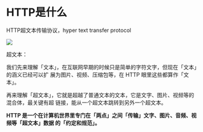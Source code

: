 # HTTP是什么

HTTP超文本传输协议，hyper text transfer protocol

![](/uploads/upload_726728d89e5e09314f53e062f9cf5b2b.png)

超文本：

我们先来理解「文本」，在互联网早期的时候只是简单的字符文字，但现在「文本」的涵义已经可以扩 展为图片、视频、压缩包等，在 HTTP 眼里这些都算作「文本」。

再来理解「超文本」，它就是超越了普通文本的文本，它是文字、图片、视频等的混合体，最关键有超 链接，能从一个超文本跳转到另外一个超文本。

**HTTP 是一个在计算机世界里专门在「两点」之间「传输」文字、图片、音频、视频等「超文本」数据 的「约定和规范」。**